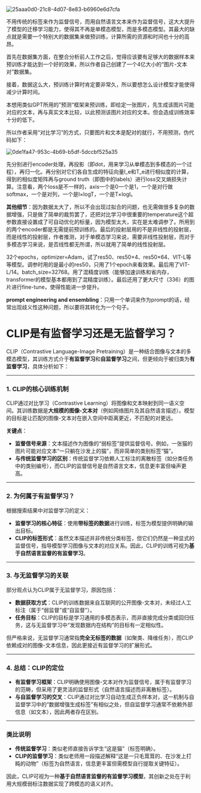 ![25aaa0d0-21c8-4d07-8e83-b6960e6d7cfa](file:///C:/Users/Lenovo/Pictures/Typedown/25aaa0d0-21c8-4d07-8e83-b6960e6d7cfa.png)



不用传统的标签来作为监督信号，而用自然语言文本来作为监督信号，这大大提升了模型的迁移学习能力，使得其不再是单模态模型，而是多模态模型。其最大的缺点就是需要一个特别大的数据集来做预训练，计算所需的资源和时间也十分的高昂。



首先在数据集方面，在整合分析前人工作之后，觉得应该要有足够大的数据样本来预训练才能达到一个好的效果，所以作者自己创建了一个4亿大小的“图片-文本对”数据集。



接着，数据这么大，预训练计算时肯定要非常久，所以要想怎么设计模型才能使得减少计算时间。

本想用类似GPT所用的”预测“框架来预训练，即给定一张图片，先生成该图片可能对应的文本，再与真实文本比较，以此预测该图片对应的文本。但会造成训练效率十分的低下。

所以作者采用“对比学习”的方式，只要图片和文本是配对的就行，不用预测，伪代码如下：

![0de1fa47-953c-4b69-b5df-5dccbf525a35](file:///C:/Users/Lenovo/Pictures/Typedown/0de1fa47-953c-4b69-b5df-5dccbf525a35.png)

先分别进行encoder处理，再投影（即dot，用来学习从单模态到多模态的一个过程），再归一化。再分别对它们各自生成的特征向量I_e和T_e进行相似度的计算，得到的相似度矩阵再与ground truth（即图中的labels）进行loss交叉熵损失计算。注意看，两个loss是不一样的，axis一个是0一个是1，一个是对行做softmax，一个是对列，一个是I×logT，一个是T×logI。



**其他细节**：因为数据太大了，所以不会出现过拟合的问题，也无需做很多复杂的数据增强，只是做了简单的裁剪罢了，还把对比学习中很重要的temperature这个超参数直接设置成了可自动优化的标量，因为模型太大，实在是太难调参了。所用到的两个encoder都是无需提前预训练的。最后的投射层用的不是非线性的投射层，而是线性的投射层，作者推测，对于单模态学习来说，需要非线性投射层，而对于多模态学习来说，是否线性都无所谓，所以就用了简单的线性投射层。



32个epochs，optimizer=Adam，试了res50、res50×4、res50×64、VIT-L等等模型。调参时用的是最小的res50，只用了1个epoch来看效果。最后用了VIT-L/14。batch_size=32768。用了混精度训练（能够加速训练和省内存，transformer的模型基本都用到了混精度训练）。最后还用了更大尺寸（336）的图片进行fine-tune，使得性能进一步提升。



**prompt engineering and ensembling**：只用一个单词来作为prompt的话，经常出现歧义性这种问题，所以要将其转化为一个句子。



# CLIP是有监督学习还是无监督学习？

CLIP（Contrastive Language-Image Pretraining）是一种结合图像与文本的多模态模型，其训练方式介于**有监督学习**和**自监督学习**之间，但更倾向于被归类为**有监督学习**，具体分析如下：

---

### **1. CLIP的核心训练机制**

CLIP通过对比学习（Contrastive Learning）将图像和文本映射到同一语义空间。其训练数据是**大规模的图像-文本对**（例如网络图片及其自然语言描述）。模型的目标是让匹配的图像-文本对在嵌入空间中距离更近，不匹配的对更远。

**关键点**：

- **监督信号来源**：文本描述作为图像的“弱标签”提供监督信号。例如，一张猫的图片可能对应文本“一只躺在沙发上的猫”，而非简单的类别标签“猫”。
- **与传统监督学习的区别**：传统监督学习依赖人工标注的离散标签（如分类任务中的类别编号），而CLIP的监督信号是自然语言文本，信息更丰富但噪声更高。

---

### **2. 为何属于有监督学习？**

根据搜索结果中对监督学习的定义：

- **监督学习的核心特征**：使用**带标签的数据**进行训练，标签为模型提供明确的输出目标。
- **CLIP的标签形式**：虽然文本描述并非传统分类标签，但它们仍然是一种显式的监督信号，指导模型学习图像与文本的对应关系。因此，CLIP的训练可视为**基于自然语言监督的有监督学习**。

---

### **3. 与无监督学习的关联**

部分观点认为CLIP属于无监督学习，原因包括：

- **数据获取方式**：CLIP的训练数据来自互联网的公开图像-文本对，未经过人工标注（属于“弱监督”或“自监督”）。
- **任务目标**：CLIP的目标是学习通用的多模态表示，而非直接完成分类或回归任务，这与无监督学习中“发现数据内在结构”的目标有一定相似性。

但严格来说，无监督学习通常指**完全无标签的数据**（如聚类、降维任务），而CLIP依赖成对的图像-文本信息，因此更接近有监督学习的扩展形式。

---

### **4. 总结：CLIP的定位**

- **有监督学习框架**：CLIP明确使用图像-文本对作为监督信号，属于有监督学习的范畴，但采用了更灵活的监督形式（自然语言描述而非离散标签）。
- **与自监督学习的交叉**：CLIP通过对比学习自动生成正负样本对，这一机制与自监督学习中的“数据增强生成标签”有相似之处，但自监督学习通常不依赖外部信息（如文本），因此两者存在区别。

---

### **类比说明**

- **传统监督学习**：类似老师直接告诉学生“这是猫”（标签明确）。
- **CLIP的监督学习**：类似老师用一段描述解释“这是一只毛茸茸的、在沙发上打盹的动物”（标签为自然语言，信息更丰富但需模型自行提取关键特征）。

因此，CLIP可视为一种**基于自然语言监督的有监督学习模型**，其创新之处在于利用大规模弱标注数据实现了跨模态的语义对齐。
